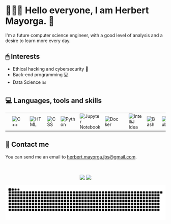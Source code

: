 
# 👨🏻‍💻 Hello everyone, I am Herbert Mayorga. 👋

I'm a future computer science engineer, with a good level of analysis and a desire to learn more every day.

## 🖱 Interests
- Ethical hacking and cybersecurity 🔐
- Back-end programming 💻
- Data Science 📊

## 💻 Languages, tools  and skills
<table>
<tr>
<td><img align="center" alt="C" width="42px" src="https://raw.githubusercontent.com/github/explore/f3e22f0dca2be955676bc70d6214b95b13354ee8/topics/c/c.png"> </td>
<td><img align="center" alt="C++" width="32px" src="https://upload.wikimedia.org/wikipedia/commons/thumb/1/18/ISO_C%2B%2B_Logo.svg/1200px-ISO_C%2B%2B_Logo.svg.png"> </td>
<td><img align="center" alt="JavaScript" width="32px" src="https://raw.githubusercontent.com/github/explore/80688e429a7d4ef2fca1e82350fe8e3517d3494d/topics/javascript/javascript.png" ></td>
<td><img align="center" alt="HTML" width="32px" src="https://cdn-icons-png.flaticon.com/512/732/732212.png?w=360" ></td>
<td><img align="center" alt="CSS" width="32px" src="https://cdn4.iconfinder.com/data/icons/social-media-logos-6/512/121-css3-512.png" ></td>
<td><img align="center" alt="Python" width="32px" src="https://upload.wikimedia.org/wikipedia/commons/thumb/c/c3/Python-logo-notext.svg/768px-Python-logo-notext.svg.png" ></td>
<td><img align="center" alt="Jupyter Notebook" width="32px" src="https://upload.wikimedia.org/wikipedia/commons/thumb/3/38/Jupyter_logo.svg/1200px-Jupyter_logo.svg.png" ></td>
<td><img align="center" alt="Docker" width="42px" src="https://cursosdedesarrollo.com/wp-content/uploads/2019/08/Moby-logo.png"> </td>
<td><img align="center" alt="VSCode" width="32px" src="https://raw.githubusercontent.com/github/explore/80688e429a7d4ef2fca1e82350fe8e3517d3494d/topics/visual-studio-code/visual-studio-code.png" ></td>
<td><img align="center" alt="IntelliJ Idea" width="32px" src="https://i.imgur.com/Agb22jo.png" ></td>
<td><img align="center" alt="Bash" width="32px" src="https://upload.wikimedia.org/wikipedia/commons/thumb/4/4b/Bash_Logo_Colored.svg/2048px-Bash_Logo_Colored.svg.png" ></td>
<td><img align="center" alt="GitHub" width="32px" src="https://github.com/fluidicon.png" ></td>
</tr>
</table>

## 📨 Contact me
You can send me an email to <a href="mailto:herbert.mayorga.jbs@gmail.com">herbert.mayorga.jbs@gmail.com</a>.  
<br/>
<br/>
<div align="center">

<img height="180em" src="https://github-readme-stats.vercel.app/api?username=herbertm21&show_icons=true&include_all_commits=true&count_private=true&bg_color=141321&title_color=7631f2&text_color=ffffff&border_radius=10&locale=en&text_bold=true"/>

<img height="180em" src="https://github-readme-stats.vercel.app/api/top-langs/?username=herbertm21&layout=compact&langs_count=7&bg_color=141321&title_color=7631f2&text_color=ffffff&border_radius=10&locale=en&text_bold=true"/>

![snake animation](https://github.com/HerbertM21/HerbertM21/blob/main/github-contribution-grid-snake.svg)

</div>
